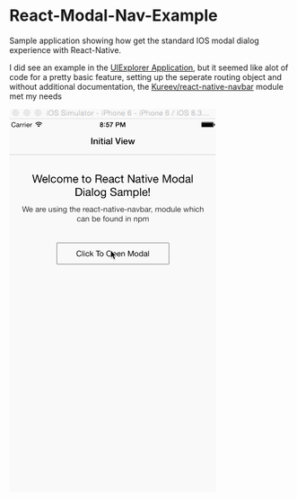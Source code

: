 # React-Modal-Nav-Example 

Sample application showing how get the standard IOS modal dialog experience with React-Native. 

I did see an example in the [UIExplorer Application](https://github.com/facebook/react-native/blob/0bfcc9a6c266f1af0b1eeadc497551cdb4e1b93d/Examples/UIExplorer/Navigator/NavigationBarSample.js), but it seemed like alot of code for a pretty basic feature, setting up the seperate routing object and without additional documentation, the [Kureev/react-native-navbar](https://github.com/Kureev/react-native-navbar) module met my needs


![Sample Video](./react1.gif)
